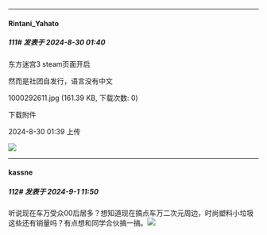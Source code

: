 ﻿
*****

####  Rintani_Yahato  
##### 111#       发表于 2024-8-30 01:40

东方迷宫3 steam页面开启

然而是社团自发行，语言没有中文

1000292611.jpg
(161.39 KB, 下载次数: 0)

下载附件

2024-8-30 01:39 上传

<img src="https://img.saraba1st.com/forum/202408/30/013912ae9qenahlhreqvyh.jpg" referrerpolicy="no-referrer">


*****

####  kassne  
##### 112#       发表于 2024-9-1 11:50

听说现在车万受众00后居多？想知道现在搞点车万二次元周边，时尚塑料小垃圾这些还有销量吗？有点想和同学合伙搞一搞。<img src="https://static.saraba1st.com/image/smiley/face2017/012.png" referrerpolicy="no-referrer">

